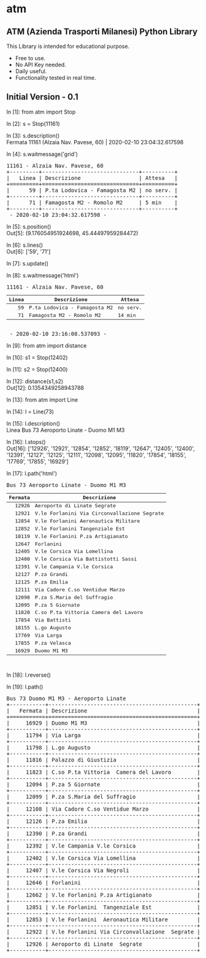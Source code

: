 # atm
## ATM (Azienda Trasporti Milanesi) Python Library
This Library is intended for educational purpose.

- Free to use.
- No API Key needed.
- Daily useful.
- Functionality tested in real time.

Initial Version - 0.1
---------------------

In [1]: from atm import Stop

In [2]: s = Stop(11161)

In [3]: s.description()<br>
Fermata 11161 (Alzaia Nav. Pavese, 60) | 2020-02-10 23:04:32.617598

In [4]: s.waitmessage('grid')<br>
<pre>
11161 - Alzaia Nav. Pavese, 60
+---------+------------------------------+----------+
|   Linea | Descrizione                  | Attesa   |
+=========+==============================+==========+
|      59 | P.ta Lodovica - Famagosta M2 | no serv. |
+---------+------------------------------+----------+
|      71 | Famagosta M2 - Romolo M2     | 5 min    |
+---------+------------------------------+----------+
 - 2020-02-10 23:04:32.617598 - 
</pre>

In [5]: s.position()                                                                                                   
Out[5]: (9.176054951924698, 45.44497959284472)

In [6]: s.lines()                                                                                                      
Out[6]: ['59', '71']

In [7]: s.update()                                                                                                     

In [8]: s.waitmessage('html')   
<pre>
11161 - Alzaia Nav. Pavese, 60
<table>
<thead>
<tr><th style="text-align: right;">  Linea</th><th>Descrizione                 </th><th>Attesa  </th></tr>
</thead>
<tbody>
<tr><td style="text-align: right;">     59</td><td>P.ta Lodovica - Famagosta M2</td><td>no serv.</td></tr>
<tr><td style="text-align: right;">     71</td><td>Famagosta M2 - Romolo M2    </td><td>14 min  </td></tr>
</tbody>
</table>
 - 2020-02-10 23:16:08.537093 - 
</pre>

In [9]: from atm import distance

In [10]: s1 = Stop(12402)                                                                                                

In [11]: s2 = Stop(12400)                                                                                                

In [12]: distance(s1,s2)                                                                                                 
Out[12]: 0.1354349258943788

In [13]: from atm import Line

In [14]: l = Line(73)

In [15]: l.description()<br>
Linea Bus 73 Aeroporto Linate - Duomo M1 M3

In [16]: l.stops()                                                                                                       
Out[16]: 
['12926',
 '12921',
 '12854',
 '12852',
 '18119',
 '12647',
 '12405',
 '12400',
 '12391',
 '12127',
 '12125',
 '12111',
 '12098',
 '12095',
 '11820',
 '17854',
 '18155',
 '17769',
 '17855',
 '16929']
 
In [17]: l.path('html')<br>
<pre>
Bus 73 Aeroporto Linate - Duomo M1 M3
<table>
<thead>
<tr><th style="text-align: right;">  Fermata</th><th>Descrizione                                 </th></tr>
</thead>
<tbody>
<tr><td style="text-align: right;">    12926</td><td>Aeroporto di Linate  Segrate                </td></tr>
<tr><td style="text-align: right;">    12921</td><td>V.le Forlanini Via Circonvallazione  Segrate</td></tr>
<tr><td style="text-align: right;">    12854</td><td>V.le Forlanini  Aeronautica Militare        </td></tr>
<tr><td style="text-align: right;">    12852</td><td>V.le Forlanini  Tangenziale Est             </td></tr>
<tr><td style="text-align: right;">    18119</td><td>V.le Forlanini P.za Artigianato             </td></tr>
<tr><td style="text-align: right;">    12647</td><td>Forlanini                                   </td></tr>
<tr><td style="text-align: right;">    12405</td><td>V.le Corsica Via Lomellina                  </td></tr>
<tr><td style="text-align: right;">    12400</td><td>V.le Corsica Via Battistotti Sassi          </td></tr>
<tr><td style="text-align: right;">    12391</td><td>V.le Campania V.le Corsica                  </td></tr>
<tr><td style="text-align: right;">    12127</td><td>P.za Grandi                                 </td></tr>
<tr><td style="text-align: right;">    12125</td><td>P.za Emilia                                 </td></tr>
<tr><td style="text-align: right;">    12111</td><td>Via Cadore C.so Ventidue Marzo              </td></tr>
<tr><td style="text-align: right;">    12098</td><td>P.za S.Maria del Suffragio                  </td></tr>
<tr><td style="text-align: right;">    12095</td><td>P.za 5 Giornate                             </td></tr>
<tr><td style="text-align: right;">    11820</td><td>C.so P.ta Vittoria  Camera del Lavoro       </td></tr>
<tr><td style="text-align: right;">    17854</td><td>Via Battisti                                </td></tr>
<tr><td style="text-align: right;">    18155</td><td>L.go Augusto                                </td></tr>
<tr><td style="text-align: right;">    17769</td><td>Via Larga                                   </td></tr>
<tr><td style="text-align: right;">    17855</td><td>P.za Velasca                                </td></tr>
<tr><td style="text-align: right;">    16929</td><td>Duomo M1 M3                                 </td></tr>
</tbody>
</table>
</pre>

In [18]: l.reverse()

In [19]: l.path()
<pre>
Bus 73 Duomo M1 M3 - Aeroporto Linate
+-----------+----------------------------------------------+
|   Fermata | Descrizione                                  |
+===========+==============================================+
|     16929 | Duomo M1 M3                                  |
+-----------+----------------------------------------------+
|     11794 | Via Larga                                    |
+-----------+----------------------------------------------+
|     11798 | L.go Augusto                                 |
+-----------+----------------------------------------------+
|     11816 | Palazzo di Giustizia                         |
+-----------+----------------------------------------------+
|     11823 | C.so P.ta Vittoria  Camera del Lavoro        |
+-----------+----------------------------------------------+
|     12094 | P.za 5 Giornate                              |
+-----------+----------------------------------------------+
|     12099 | P.za S.Maria del Suffragio                   |
+-----------+----------------------------------------------+
|     12108 | Via Cadore C.so Ventidue Marzo               |
+-----------+----------------------------------------------+
|     12126 | P.za Emilia                                  |
+-----------+----------------------------------------------+
|     12390 | P.za Grandi                                  |
+-----------+----------------------------------------------+
|     12392 | V.le Campania V.le Corsica                   |
+-----------+----------------------------------------------+
|     12402 | V.le Corsica Via Lomellina                   |
+-----------+----------------------------------------------+
|     12407 | V.le Corsica Via Negroli                     |
+-----------+----------------------------------------------+
|     12646 | Forlanini                                    |
+-----------+----------------------------------------------+
|     12662 | V.le Forlanini P.za Artigianato              |
+-----------+----------------------------------------------+
|     12851 | V.le Forlanini  Tangenziale Est              |
+-----------+----------------------------------------------+
|     12853 | V.le Forlanini  Aeronautica Militare         |
+-----------+----------------------------------------------+
|     12922 | V.le Forlanini Via Circonvallazione  Segrate |
+-----------+----------------------------------------------+
|     12926 | Aeroporto di Linate  Segrate                 |
+-----------+----------------------------------------------+
</pre>
